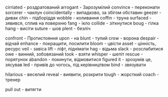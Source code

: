 сirriated - роздратований
arrogant - Зарозумілий
convince - переконати
sorcerer - чаклун
coincidentally - випадково, за збігом обставин
geezer - дивак
chin - підборіддя
wobble - коливання
coffin - труна
surfaced - зявився, сплив на поверхню
fang - ікло
collide - зіткнутися
boug - гілка
hang - висіти
suture - шов
plent - безліч

confront - Протистояння
upon - на
blunt - тупий
crow - ворона
despair - відчай
enhance - покращити, посилити
bloom - цвісти
asset - цінність, ресурс
veil - завіса
lift - ліфт, піднімати
hag - відьма
slack - розслабитися
owe - винний, зобовязаний
took - взяти
whisper - шепіт
rescue - порятунок
abandon - покинути, відмовитися
figured it - зрозумів це, зясував
led - привів до чогось, під керівництвом
bind - звязувати

hilarious - веселий
reveal - виявити, розкрити
tough - жорсткий
coach - тренер

pull out - витягти